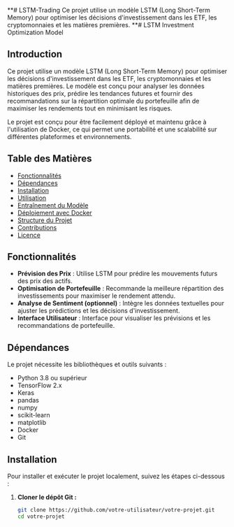 **# LSTM-Trading
Ce projet utilise un modèle LSTM (Long Short-Term Memory) pour optimiser les décisions d'investissement dans les ETF, les cryptomonnaies et les matières premières.
**# LSTM Investment Optimization Model

## Introduction

Ce projet utilise un modèle LSTM (Long Short-Term Memory) pour optimiser les décisions d'investissement dans les ETF, les cryptomonnaies et les matières premières. Le modèle est conçu pour analyser les données historiques des prix, prédire les tendances futures et fournir des recommandations sur la répartition optimale du portefeuille afin de maximiser les rendements tout en minimisant les risques.

Le projet est conçu pour être facilement déployé et maintenu grâce à l'utilisation de Docker, ce qui permet une portabilité et une scalabilité sur différentes plateformes et environnements.

## Table des Matières

- [Fonctionnalités](#fonctionnalités)
- [Dépendances](#dépendances)
- [Installation](#installation)
- [Utilisation](#utilisation)
- [Entraînement du Modèle](#entraînement-du-modèle)
- [Déploiement avec Docker](#déploiement-avec-docker)
- [Structure du Projet](#structure-du-projet)
- [Contributions](#contributions)
- [Licence](#licence)

## Fonctionnalités

- **Prévision des Prix** : Utilise LSTM pour prédire les mouvements futurs des prix des actifs.
- **Optimisation de Portefeuille** : Recommande la meilleure répartition des investissements pour maximiser le rendement attendu.
- **Analyse de Sentiment (optionnel)** : Intègre les données textuelles pour ajuster les prédictions et les décisions d'investissement.
- **Interface Utilisateur** : Interface pour visualiser les prévisions et les recommandations de portefeuille.
  
## Dépendances

Le projet nécessite les bibliothèques et outils suivants :

- Python 3.8 ou supérieur
- TensorFlow 2.x
- Keras
- pandas
- numpy
- scikit-learn
- matplotlib
- Docker
- Git

## Installation

Pour installer et exécuter le projet localement, suivez les étapes ci-dessous :

1. **Cloner le dépôt Git :**
   ```bash
   git clone https://github.com/votre-utilisateur/votre-projet.git
   cd votre-projet
